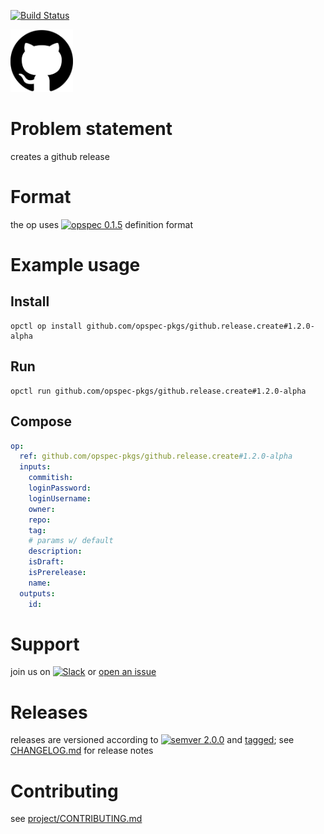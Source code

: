 [![Build Status](https://travis-ci.org/opspec-pkgs/github.release.create.svg?branch=master)](https://travis-ci.org/opspec-pkgs/github.release.create)

<img src="icon.svg" alt="icon" height="100px">

# Problem statement

creates a github release

# Format

the op uses [![opspec 0.1.5](https://img.shields.io/badge/opspec-0.1.5-brightgreen.svg?colorA=6b6b6b&colorB=fc16be)](https://opspec.io/0.1.5) definition format

# Example usage

## Install

```shell
opctl op install github.com/opspec-pkgs/github.release.create#1.2.0-alpha
```

## Run

```
opctl run github.com/opspec-pkgs/github.release.create#1.2.0-alpha
```

## Compose

```yaml
op:
  ref: github.com/opspec-pkgs/github.release.create#1.2.0-alpha
  inputs:
    commitish:
    loginPassword:
    loginUsername:
    owner:
    repo:
    tag:
    # params w/ default
    description:
    isDraft:
    isPrerelease:
    name:
  outputs:
    id:
```

# Support

join us on
[![Slack](https://opctl-slackin.herokuapp.com/badge.svg)](https://opctl-slackin.herokuapp.com/)
or
[open an issue](https://github.com/opspec-pkgs/github.release.create/issues)

# Releases

releases are versioned according to
[![semver 2.0.0](https://img.shields.io/badge/semver-2.0.0-brightgreen.svg)](http://semver.org/spec/v2.0.0.html)
and [tagged](https://git-scm.com/book/en/v2/Git-Basics-Tagging); see
[CHANGELOG.md](CHANGELOG.md) for release notes

# Contributing

see
[project/CONTRIBUTING.md](https://github.com/opspec-pkgs/project/blob/master/CONTRIBUTING.md)
